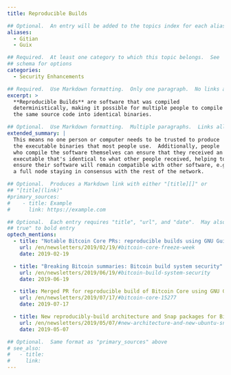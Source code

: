 ```yaml
---
title: Reproducible Builds

## Optional.  An entry will be added to the topics index for each alias
aliases:
  - Gitian
  - Guix

## Required.  At least one category to which this topic belongs.  See
## schema for options
categories:
  - Security Enhancements

## Required.  Use Markdown formatting.  Only one paragraph.  No links allowed.
excerpt: >
  **Reproducible Builds** are software that was compiled
  deterministically, making it possible for multiple people to compile
  the same source code into identical binaries.

## Optional.  Use Markdown formatting.  Multiple paragraphs.  Links allowed.
extended_summary: |
  This means no one person or computer needs to be trusted to produce
  the executable binaries that most people use.  Additionally, people
  who compile the software themselves can ensure that they received an
  executable that's identical to what other people received, helping to
  ensure their software will remain compatible with other software, e.g.
  a full node staying in consensus with the rest of the network.

## Optional.  Produces a Markdown link with either "[title][]" or
## "[title](link)"
#primary_sources:
#    - title: Example
#      link: https://example.com

## Optional.  Each entry requires "title", "url", and "date".  May also use "feature:
## true" to bold entry
optech_mentions:
  - title: "Notable Bitcoin Core PRs: reproducible builds using GNU Guix"
    url: /en/newsletters/2019/02/19/#bitcoin-core-freeze-week
    date: 2019-02-19

  - title: "Breaking Bitcoin summaries: Bitcoin build system security"
    url: /en/newsletters/2019/06/19/#bitcoin-build-system-security
    date: 2019-06-19

  - title: Merged PR for reproducible build of Bitcoin Core using GNU Guix
    url: /en/newsletters/2019/07/17/#bitcoin-core-15277
    date: 2019-07-17

  - title: New reproducibly-build architecture and Snap packages for Bitcoin Core
    url: /en/newsletters/2019/05/07/#new-architecture-and-new-ubuntu-snap-package
    date: 2019-05-07

## Optional.  Same format as "primary_sources" above
# see_also:
#   - title:
#     link:
---
```

